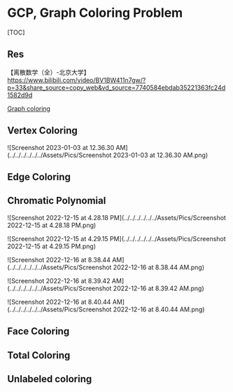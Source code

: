 # GCP, Graph Coloring Problem

[TOC]



## Res

【离散数学（全）-北京大学】 https://www.bilibili.com/video/BV1BW411n7gw/?p=33&share_source=copy_web&vd_source=7740584ebdab35221363fc24d1582d9d

[Graph coloring](https://en.wikipedia.org/wiki/Graph_coloring#Total_coloring)



## Vertex Coloring

![Screenshot 2023-01-03 at 12.36.30 AM](../../../../../../Assets/Pics/Screenshot 2023-01-03 at 12.36.30 AM.png)



## Edge Coloring



## Chromatic Polynomial

![Screenshot 2022-12-15 at 4.28.18 PM](../../../../../../Assets/Pics/Screenshot 2022-12-15 at 4.28.18 PM.png)

![Screenshot 2022-12-15 at 4.29.15 PM](../../../../../../Assets/Pics/Screenshot 2022-12-15 at 4.29.15 PM.png)

![Screenshot 2022-12-16 at 8.38.44 AM](../../../../../../Assets/Pics/Screenshot 2022-12-16 at 8.38.44 AM.png)

![Screenshot 2022-12-16 at 8.39.42 AM](../../../../../../Assets/Pics/Screenshot 2022-12-16 at 8.39.42 AM.png)

![Screenshot 2022-12-16 at 8.40.44 AM](../../../../../../Assets/Pics/Screenshot 2022-12-16 at 8.40.44 AM.png)



## Face Coloring



## Total Coloring



## Unlabeled coloring